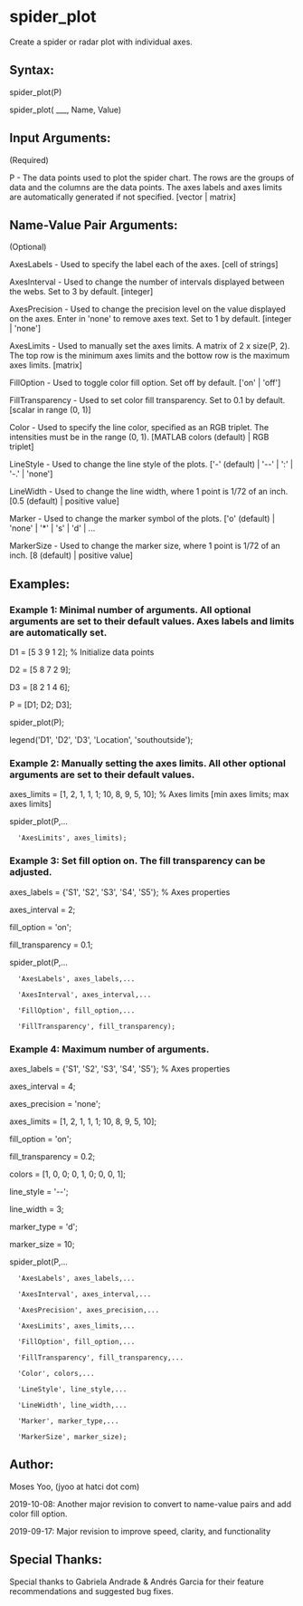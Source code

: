 # spider_plot
Create a spider or radar plot with individual axes.

## Syntax:
  spider_plot(P)
  

  spider_plot( ___, Name, Value)

## Input Arguments:
  (Required)
  
  P                - The data points used to plot the spider chart. The
                     rows are the groups of data and the columns are the
                     data points. The axes labels and axes limits are
                     automatically generated if not specified.
                     [vector | matrix]

## Name-Value Pair Arguments:
  (Optional)
  
  AxesLabels       - Used to specify the label each of the axes.
                     [cell of strings]

  AxesInterval     - Used to change the number of intervals displayed
                     between the webs. Set to 3 by default.
                     [integer]

  AxesPrecision    - Used to change the precision level on the value
                     displayed on the axes. Enter in 'none' to remove
                     axes text. Set to 1 by default.
                     [integer | 'none']

  AxesLimits       - Used to manually set the axes limits. A matrix of
                     2 x size(P, 2). The top row is the minimum axes
                     limits and the bottow row is the maximum axes limits.
                     [matrix]

  FillOption       - Used to toggle color fill option. Set off by default.
                     ['on' | 'off']

  FillTransparency - Used to set color fill transparency. Set to 0.1 by default.
                     [scalar in range (0, 1)]
                     
  Color            - Used to specify the line color, specified as an RGB
                     triplet. The intensities must be in the range (0, 1).
                     [MATLAB colors (default) | RGB triplet]

  LineStyle        - Used to change the line style of the plots.
                     ['-' (default) | '--' | ':' | '-.' | 'none']

  LineWidth        - Used to change the line width, where 1 point is 
                     1/72 of an inch.
                     [0.5 (default) | positive value]

  Marker           - Used to change the marker symbol of the plots.
                     ['o' (default) | 'none' | '*' | 's' | 'd' | ...

  MarkerSize       - Used to change the marker size, where 1 point is
                     1/72 of an inch.
                     [8 (default) | positive value]

  
## Examples:
  ### Example 1: Minimal number of arguments. All optional arguments are set to their default values. Axes labels and limits are automatically set.

  D1 = [5 3 9 1 2];   % Initialize data points
  
  D2 = [5 8 7 2 9];
  
  D3 = [8 2 1 4 6];
  
  P = [D1; D2; D3];
  
  spider_plot(P);
  
  legend('D1', 'D2', 'D3', 'Location', 'southoutside');

  ### Example 2: Manually setting the axes limits. All other optional arguments are set to their default values.

  axes_limits = [1, 2, 1, 1, 1; 10, 8, 9, 5, 10]; % Axes limits [min axes limits; max axes limits]
  
  spider_plot(P,...
  
      'AxesLimits', axes_limits);

  ### Example 3: Set fill option on. The fill transparency can be adjusted.

  axes_labels = {'S1', 'S2', 'S3', 'S4', 'S5'}; % Axes properties
  
  axes_interval = 2;
  
  fill_option = 'on';
  
  fill_transparency = 0.1;
  
  spider_plot(P,...
  
      'AxesLabels', axes_labels,...
      
      'AxesInterval', axes_interval,...
      
      'FillOption', fill_option,...
      
      'FillTransparency', fill_transparency);

  ### Example 4: Maximum number of arguments.

  axes_labels = {'S1', 'S2', 'S3', 'S4', 'S5'}; % Axes properties
  
  axes_interval = 4;
  
  axes_precision = 'none';
  
  axes_limits = [1, 2, 1, 1, 1; 10, 8, 9, 5, 10];
  
  fill_option = 'on';
  
  fill_transparency = 0.2;
  
  colors = [1, 0, 0; 0, 1, 0; 0, 0, 1];
  
  line_style = '--';
  
  line_width = 3;
  
  marker_type = 'd';
  
  marker_size = 10;
  
  spider_plot(P,...
  
      'AxesLabels', axes_labels,...
      
      'AxesInterval', axes_interval,...
      
      'AxesPrecision', axes_precision,...
      
      'AxesLimits', axes_limits,...
      
      'FillOption', fill_option,...
      
      'FillTransparency', fill_transparency,...
      
      'Color', colors,...
      
      'LineStyle', line_style,...
      
      'LineWidth', line_width,...
      
      'Marker', marker_type,...
      
      'MarkerSize', marker_size);

## Author:
  Moses Yoo, (jyoo at hatci dot com)
  
  2019-10-08: Another major revision to convert to name-value pairs and add color fill option.
  
  2019-09-17: Major revision to improve speed, clarity, and functionality

## Special Thanks:
  Special thanks to Gabriela Andrade & Andrés Garcia for their feature recommendations and suggested bug fixes.

